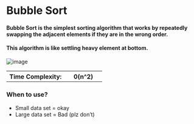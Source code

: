 # Bubble Sort

#### Bubble Sort is the simplest sorting algorithm that works by repeatedly swapping the adjacent elements if they are in the wrong order.

#### This algorithm is like settling heavy element at bottom.

![image](https://user-images.githubusercontent.com/72748315/208667994-6a1f06f8-0073-4a19-a64d-4a83100be3c7.png)

<table>
    <tr>
        <th>Time Complexity:<th>
        <th> 0(n^2)<th>
    <tr>
</table>

### When to use?

- Small data set = okay
- Large data set = Bad (plz don’t)
